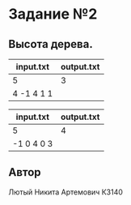 # Задание №2
##  Высота дерева.



| input.txt   | output.txt |
|-------------|------------|
| 5           | 3          |
| 4 -1 4 1 1  |            |

| input.txt  | output.txt |
|------------|------------|
| 5          | 4          |
| -1 0 4 0 3 |            |


## Автор
Лютый Никита Артемович К3140
